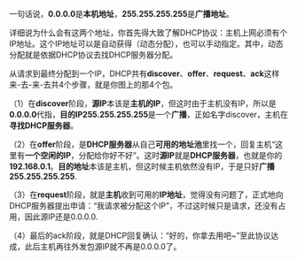 一句话说，**0.0.0.0**是**本机地址**，**255.255.255.255**是**广播地址**。

详细说为什么会有这两个地址，你首先得大致了解DHCP协议：主机上网必须有个IP地址。这个IP地址可以是自动获得（动态分配），也可以手动指定。其中，动态分配就是依据DHCP协议去找DHCP服务器分配。

从请求到最终分配到一个IP，DHCP共有**discover**、**offer**、**request**、**ack**这样来-去-来-去共4个步骤，就是你图上的那4个包。

（1）在**discover**阶段，**源IP**本该是**主机的IP**，但这时由于主机没有IP，所以是**0.0.0.0**代指，**目的IP255.255.255.255**是一个**广播**，正如名字discover，主机在**寻找DHCP服务器**。

（2）在**offer**阶段，是**DHCP服务器**从自己**可用的地址池**里找一个，回复主机“这里有**一个空闲的IP**，分配给你好不好”。这时**源IP**就是**DHCP服务器**，也就是你的**192.168.0.1**。**目的地址**本该是主机，但这时候主机依然没有IP，于是只好**广播255.255.255.255**.

（3）在**request**阶段，就是**主机**收到可用的**IP地址**，觉得没有问题了，正式地向DHCP服务器提出申请：“我请求被分配这个IP”，不过这时候只是请求，还没有占用，因此源IP还是0.0.0.0.

（4）最后的ack阶段，就是DHCP回复确认：“好的，你拿去用吧~”至此协议达成，此后主机再往外发包源IP就不再是0.0.0.0了。